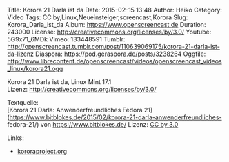 Title: Korora 21 Darla ist da
Date: 2015-02-15 13:48
Author: Heiko
Category: Video
Tags: CC by,Linux,Neueinsteiger,screencast,Korora
Slug: Korora_Darla_ist_da
Album: https://www.openscreencast.de
Duration: 243000
License: http://creativecommons.org/licenses/by/3.0/
Youtube: 5G9x71_6MDk
Vimeo: 133448591
Tumblr: http://openscreencast.tumblr.com/post/110639069175/korora-21-darla-ist-da-lizenz
Diaspora: https://pod.geraspora.de/posts/3238264
Oggfile: http://www.librecontent.de/openscreencast/videos/openscreencast_videos_linux/korora21.ogg

Korora 21 Darla ist da, Linux Mint 17.1  
Lizenz: <http://creativecommons.org/licenses/by/3.0/>  
  
Textquelle:  
[Korora 21 Darla: Anwenderfreundliches Fedora
21](https://www.bitblokes.de/2015/02/korora-21-darla-anwenderfreundliches-
fedora-21/) von <https://www.bitblokes.de/> Lizenz: [CC by
3.0](http://creativecommons.org/licenses/by/3.0/)

Links:

  * [kororaproject.org](https://kororaproject.org/ "Link zu kororaproject.org")

